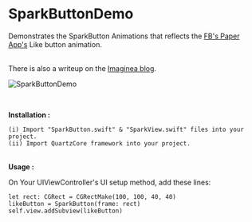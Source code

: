 SparkButtonDemo
===============
Demonstrates the SparkButton Animations that reflects the <a href="https://itunes.apple.com/us/app/paper-stories-from-facebook/id794163692?mt=8">FB's Paper App's</a> Like button animation.

<br>
There is also a writeup on the <a href="https://blog.imaginea.com/sparkbutton-for-fontli/">Imaginea blog</a>.

![SparkButtonDemo](https://raw.githubusercontent.com/saravananImaginea/SparkButtonDemo/master/SparkButtonDemo.gif)

<br>

<b>Installation :</b><br/>

	(i) Import "SparkButton.swift" & "SparkView.swift" files into your project.
	(ii) Import QuartzCore framework into your project.
	
<br/>
<b>Usage :</b>

On Your UIViewController's UI setup method, add these lines:
	
	let rect: CGRect = CGRectMake(100, 100, 40, 40)
    likeButton = SparkButton(frame: rect)
    self.view.addSubview(likeButton)

